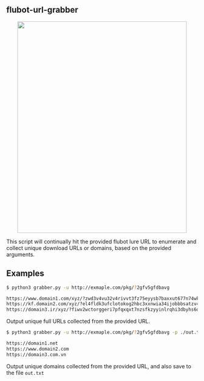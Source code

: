 ## flubot-url-grabber

<p align="center">
  <img width="446" height="558" src="https://i.imgur.com/VILZhRN.png">
</p>

This script will continually hit the provided flubot lure URL to enumerate and collect unique download URLs or domains, based on the provided arguments.

## Examples
```bash
$ python3 grabber.py -u http://exmaple.com/pkg/?2gfv5gfdbavg

https://www.domain1.com/xyz/?zwd3v4vu32v4rivvt3fz75eyysb7baxxut677n74wkl5hhnxrlki...
https://kf.domain2.com/xyz/?el4fldk3ufclotokog2hbc3xxnwia34ijobbbsatzv4ky4wimwvw3...
https://domain3.ir/xyz/?fiwv2wctorggeri7pfqxqxt7nzsfkzyyinlrqhi3dbyhs6q5nv7gkfdbp...
```
Output unique full URLs collected from the provided URL.

```bash
$ python3 grabber.py -u http://exmaple.com/pkg/?2gfv5gfdbavg -p ./out.txt --domain-only

https://domain1.net
https://www.domain2.com
https://domain3.com.vn
```
Output unique domains collected from the provided URL, and also save to the file `out.txt`

